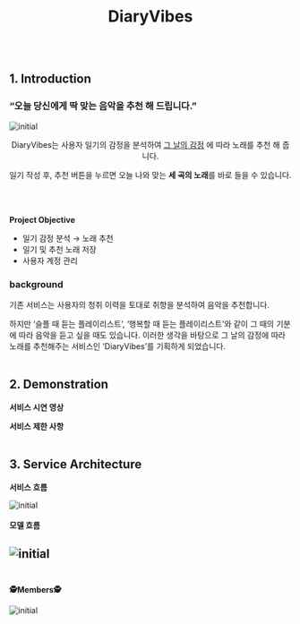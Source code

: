 <h1 align='center'>
      DiaryVibes
</h1>
<br></br>

## 1. Introduction

### “오늘 당신에게 딱 맞는 음악을 추천 해 드립니다.”

![initial](https://github.com/boostcampaitech5/level3_recsys_productserving-recsys-12/assets/97236643/d9584e7d-6ae1-4a44-9801-2e129c44bc59)
<div align='center'>
      DiaryVibes는 사용자 일기의 감정을 분석하여 
      <u>그 날의 감정</u>
      에 따라 노래를 추천 해 줍니다.

일기 작성 후, 추천 버튼을 누르면 오늘 나와 맞는 **세 곡의 노래**를 바로 들을 수 있습니다.

</div>
<br></br>


**Project Objective**

- 일기 감정 분석 → 노래 추천
- 일기 및 추천 노래 저장
- 사용자 계정 관리

<h3 color='yellow'>background</h3>

기존 서비스는 사용자의 청취 이력을 토대로 취향을 분석하여 음악을 추천합니다.

하지만 ‘슬플 때 듣는 플레이리스트’, ‘행복할 때 듣는 플레이리스트’와 같이 그 때의 기분에 따라 음악을 듣고 싶을 때도 있습니다. 이러한 생각을 바탕으로 그 날의 감정에 따라 노래를 추천해주는 서비스인 ‘DiaryVibes’를 기획하게 되었습니다.
<br></br>
## 2. Demonstration


**서비스 시연 영상**

**서비스 제한 사항**
<br></br>
## 3. Service Architecture


**서비스 흐름**

![initial](https://github.com/boostcampaitech5/level3_recsys_productserving-recsys-12/assets/97236643/034ff5b7-1b2a-4786-a5c2-088e45778aab)
<br></br>
**모델 흐름**

![initial](https://github.com/boostcampaitech5/level3_recsys_productserving-recsys-12/assets/97236643/ebe56ba2-8cea-45e3-a3d8-e35b0de9b881)
<br></br>
---

**🕵️Members🕵️**

![initial](https://github.com/boostcampaitech5/level3_recsys_productserving-recsys-12/assets/97236643/5fc29983-bb40-493d-b611-64fa46566b20)

